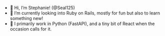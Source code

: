 - 👋 Hi, I’m Stephanie! (@Seal125)
- 👀 I’m currently looking into Ruby on Rails, mostly for fun but also to learn something new!
- 🌱 I primarily work in Python (FastAPI), and a tiny bit of React when the occasion calls for it.

<!---
Seal125/Seal125 is a ✨ special ✨ repository because its `README.md` (this file) appears on your GitHub profile.
You can click the Preview link to take a look at your changes.
--->
